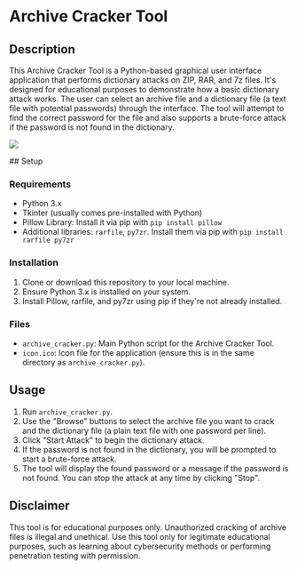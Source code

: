 # Archive Cracker Tool

## Description

This Archive Cracker Tool is a Python-based graphical user interface application that performs dictionary attacks on ZIP, RAR, and 7z files. It's designed for educational purposes to demonstrate how a basic dictionary attack works. The user can select an archive file and a dictionary file (a text file with potential passwords) through the interface. The tool will attempt to find the correct password for the file and also supports a brute-force attack if the password is not found in the dictionary.

</p>
<img src="https://github.com/Radianek/Archive-Cracker-Tool/blob/main/GUI.png">
<p>
## Setup

### Requirements

- Python 3.x
- Tkinter (usually comes pre-installed with Python)
- Pillow Library: Install it via pip with `pip install pillow`
- Additional libraries: `rarfile`, `py7zr`. Install them via pip with `pip install rarfile py7zr`

### Installation

1. Clone or download this repository to your local machine.
2. Ensure Python 3.x is installed on your system.
3. Install Pillow, rarfile, and py7zr using pip if they're not already installed.

### Files

- `archive_cracker.py`: Main Python script for the Archive Cracker Tool.
- `icon.ico`: Icon file for the application (ensure this is in the same directory as `archive_cracker.py`).

## Usage

1. Run `archive_cracker.py`.
2. Use the "Browse" buttons to select the archive file you want to crack and the dictionary file (a plain text file with one password per line).
3. Click "Start Attack" to begin the dictionary attack.
4. If the password is not found in the dictionary, you will be prompted to start a brute-force attack.
5. The tool will display the found password or a message if the password is not found. You can stop the attack at any time by clicking "Stop".

## Disclaimer

This tool is for educational purposes only. Unauthorized cracking of archive files is illegal and unethical. Use this tool only for legitimate educational purposes, such as learning about cybersecurity methods or performing penetration testing with permission.
